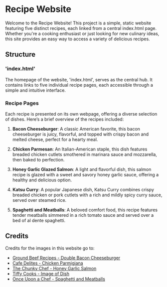 # Recipe Website

Welcome to the Recipe Website! This project is a simple, static website featuring five distinct recipes, each linked from a central index.html page. Whether you're a cooking enthusiast or just looking for new culinary ideas, this site provides an easy way to access a variety of delicious recipes.

## Structure

### 'index.html'

The homepage of the website, 'index.html', serves as the central hub. It contains links to five individual recipe pages, each accessible through a simple and intuitive interface.

### Recipe Pages

Each recipe is presented on its own webpage, offering a diverse selection of dishes. Here’s a brief overview of the recipes included:

1. **Bacon Cheeseburger**: A classic American favorite, this bacon cheeseburger is juicy, flavorful, and topped with crispy bacon and melted cheese, perfect for a hearty meal.

2. **Chicken Parmesan**: An Italian-American staple, this dish features breaded chicken cutlets smothered in marinara sauce and mozzarella, then baked to perfection.

3. **Honey Garlic Glazed Salmon**: A light and flavorful dish, this salmon recipe is glazed with a sweet and savory honey garlic sauce, offering a healthy and delicious option.

4. **Katsu Curry**: A popular Japanese dish, Katsu Curry combines crispy breaded chicken or pork cutlets with a rich and mildly spicy curry sauce, served over steamed rice.

5. **Spaghetti and Meatballs**: A beloved comfort food, this recipe features tender meatballs simmered in a rich tomato sauce and served over a bed of al dente spaghetti.

## Credits

Credits for the images in this website go to:

- [Ground Beef Recipes - Double Bacon Cheeseburger](https://groundbeefrecipes.com/wp-content/uploads/double-bacon-cheeseburger-recipe-2.jpg)
- [Cafe Delites - Chicken Parmigiana](https://cafedelites.com/wp-content/uploads/2018/04/Chicken-Parmigiana-IMAGE-2.jpg)
- [The Chunky Chef - Honey Garlic Salmon](https://www.thechunkychef.com/wp-content/uploads/2020/01/Honey-Garlic-Salmon-fork-768x1070.jpg)
- [Tiffy Cooks - Image of Dish](https://tiffycooks.com/wp-content/uploads/2022/06/EC46FE8C-42F2-49C5-966B-381937B82214-scaled.jpg)
- [Once Upon a Chef - Spaghetti and Meatballs](https://www.onceuponachef.com/images/2019/09/Spaghetti-and-Meatballs-1120x1451.jpg)
